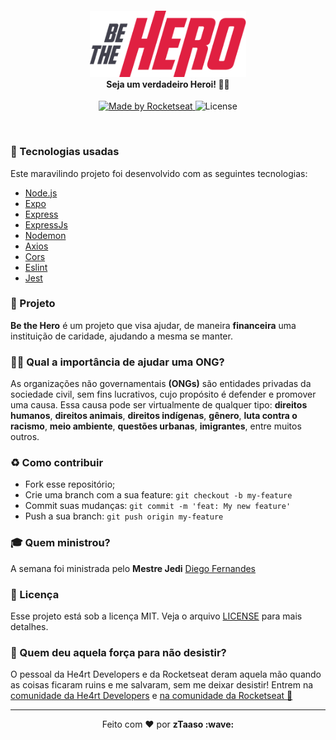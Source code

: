 <h4 align="center">
<img src="./img/logo3x.png" width="250px" /><br>
 <b>Seja um verdadeiro Heroi!</b> 🦸‍♂️
</h4>
<p align="center">
  <a href="https://rocketseat.com.br">
    <img alt="Made by Rocketseat" src="https://img.shields.io/badge/made%20by-Rocketseat-red">
  </a>
  <img alt="License" src="https://img.shields.io/badge/license-MIT-red">
</p>

<br>

### :rocket: Tecnologias usadas

Este maravilindo projeto foi desenvolvido com as seguintes tecnologias:

- [Node.js](https://nodejs.org/en/)
- [Expo](https://expo.io/)
- [Express](https://expressjs.com/pt-br/)
- [ExpressJs](https://expressjs.com/pt-br/)
- [Nodemon](https://www.npmjs.com/package/nodemon)
- [Axios](https://www.npmjs.com/package/axios)
- [Cors](https://www.npmjs.com/package/cors)
- [Eslint](https://www.npmjs.com/package/eslint)
- [Jest](https://www.npmjs.com/package/jest)

### :muscle: Projeto

<b>Be the Hero</b> é um projeto que visa ajudar, de maneira <b>financeira</b> uma instituição de caridade, ajudando a mesma se manter.

### 🦸‍♂️ Qual a importância de ajudar uma ONG? <br>

As organizações não governamentais <b>(ONGs)</b> são entidades privadas da sociedade civil, sem fins lucrativos, cujo propósito é defender e promover uma causa. Essa causa pode ser virtualmente de qualquer tipo: <b>direitos humanos</b>, <b>direitos animais</b>, <b>direitos indígenas</b>, <b>gênero</b>, <b>luta contra o racismo</b>, <b>meio ambiente</b>, <b>questões urbanas</b>, <b>imigrantes</b>, entre muitos outros.

### :recycle: Como contribuir

- Fork esse repositório;
- Crie uma branch com a sua feature: `git checkout -b my-feature`
- Commit suas mudanças: `git commit -m 'feat: My new feature'`
- Push a sua branch: `git push origin my-feature`

### :mortar_board: Quem ministrou?

A semana foi ministrada pelo <b>Mestre Jedi</b> [Diego Fernandes](https://github.com/diego3g)

### :memo: Licença

Esse projeto está sob a licença MIT. Veja o arquivo [LICENSE](./LICENSE) para mais detalhes.

### :muscle: Quem deu aquela força para não desistir?

O pessoal da He4rt Developers e da Rocketseat deram aquela mão quando as coisas ficaram ruins e me salvaram, sem me deixar desistir!
Entrem na [comunidade da He4rt Developers](https://discord.gg/8mA4CM2) e [na comunidade da Rocketseat :rocket:](https://discordapp.com/invite/gCRAFhc)

---

<p align="center">Feito com ❤️ por <strong>zTaaso :wave: </p>
